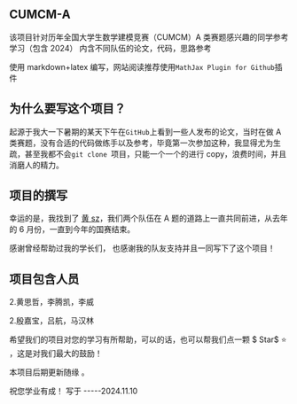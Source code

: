 ## CUMCM-A

该项目针对历年全国大学生数学建模竞赛（CUMCM）A 类赛题感兴趣的同学参考学习（包含 2024）
内含不同队伍的论文，代码，思路参考

使用 markdown+latex 编写，网站阅读推荐使用`MathJax Plugin for Github`插件

## 为什么要写这个项目？

起源于我大一下暑期的某天下午在`GitHub`上看到一些人发布的论文，当时在做 A 类赛题，没有合适的代码做练手以及参考，毕竟第一次参加这种，我显得尤为生疏，甚至我都不会`git clone `项目，只能一个一个的进行 copy，浪费时间，并且消磨人的精力。

## 项目的撰写

幸运的是，我找到了 [黄 sz](https://github.com/xiaoku0o0)，我们两个队伍在 A 题的道路上一直共同前进，从去年的 6 月份，一直到今年的国赛结束。

感谢曾经帮助过我的学长们， 也感谢我的队友支持并且一同写下了这个项目！

## 项目包含人员

$\text{2.黄思哲，李腾凯，李威}$

$\text{2.殷嘉宝，吕航，马汉林}$

希望我们的项目对您的学习有所帮助，可以的话，也可以帮我们点一颗 $ Star$ ⭐ ，这是对我们最大的鼓励！

本项目后期更新随缘 。

祝您学业有成！
写于 -----2024.11.10

